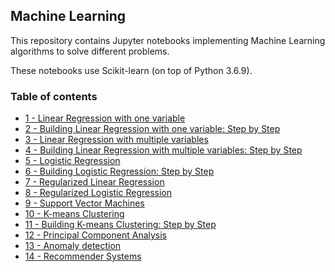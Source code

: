## Machine Learning

This repository contains Jupyter notebooks implementing Machine Learning algorithms to solve different problems. 

These notebooks use Scikit-learn (on top of Python 3.6.9). 

### Table of contents

* [1 - Linear Regression with one variable](https://github.com/bmarroc/machine-learning/blob/ab443bce9888161532ac2a635999cfc0a77fc34c/1/ml_1.ipynb)
* [2 - Building Linear Regression with one variable: Step by Step](https://github.com/bmarroc/machine-learning/blob/ab443bce9888161532ac2a635999cfc0a77fc34c/2/ml_2.ipynb)
* [3 - Linear Regression with multiple variables](https://github.com/bmarroc/machine-learning/blob/ab443bce9888161532ac2a635999cfc0a77fc34c/3/ml_3.ipynb)
* [4 - Building Linear Regression with multiple variables: Step by Step](https://github.com/bmarroc/machine-learning/blob/ab443bce9888161532ac2a635999cfc0a77fc34c/4/ml_4.ipynb)
* [5 - Logistic Regression](https://github.com/bmarroc/machine-learning/blob/ab443bce9888161532ac2a635999cfc0a77fc34c/5/ml_5.ipynb)
* [6 - Building Logistic Regression: Step by Step](https://github.com/bmarroc/machine-learning/blob/ab443bce9888161532ac2a635999cfc0a77fc34c/6/ml_6.ipynb)
* [7 - Regularized Linear Regression](https://github.com/bmarroc/machine-learning/blob/ab443bce9888161532ac2a635999cfc0a77fc34c/7/ml_7.ipynb)
* [8 - Regularized Logistic Regression](https://github.com/bmarroc/machine-learning/blob/ab443bce9888161532ac2a635999cfc0a77fc34c/8/ml_8.ipynb)
* [9 - Support Vector Machines](https://github.com/bmarroc/machine-learning/blob/ab443bce9888161532ac2a635999cfc0a77fc34c/9/ml_9.ipynb)
* [10 - K-means Clustering](https://github.com/bmarroc/machine-learning/blob/ab443bce9888161532ac2a635999cfc0a77fc34c/10/ml_10.ipynb)
* [11 - Building K-means Clustering: Step by Step](https://github.com/bmarroc/machine-learning/blob/ab443bce9888161532ac2a635999cfc0a77fc34c/11/ml_11.ipynb)
* [12 - Principal Component Analysis](https://github.com/bmarroc/machine-learning/blob/ab443bce9888161532ac2a635999cfc0a77fc34c/12/ml_12.ipynb)
* [13 - Anomaly detection](https://github.com/bmarroc/machine-learning/blob/ab443bce9888161532ac2a635999cfc0a77fc34c/13/ml_13.ipynb)
* [14 - Recommender Systems](https://github.com/bmarroc/machine-learning/blob/ab443bce9888161532ac2a635999cfc0a77fc34c/14/ml_14.ipynb)














